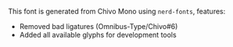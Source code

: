 This font is generated from Chivo Mono using `nerd-fonts`, features:

+ Removed bad ligatures (Omnibus-Type/Chivo#6)
+ Added all available glyphs for development tools
